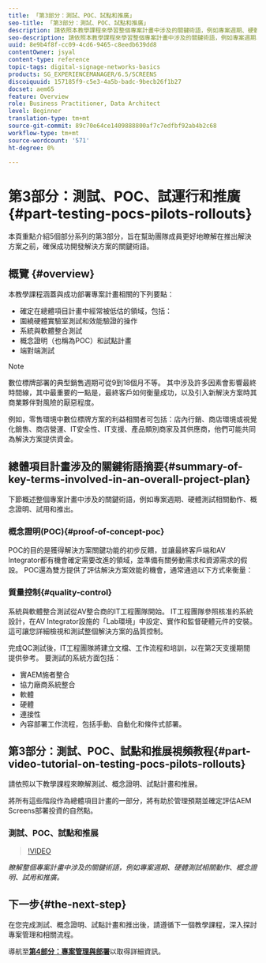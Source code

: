 ```yaml
---
title: 「第3部分：測試、POC、試點和推廣」
seo-title: 「第3部分：測試、POC、試點和推廣」
description: 請依照本教學課程來學習整個專案計畫中涉及的關鍵術語，例如專案週期、硬體測試相關動作、概念證明、試用和推展。
seo-description: 請依照本教學課程來學習整個專案計畫中涉及的關鍵術語，例如專案週期、硬體測試相關動作、概念證明、試用和推展。
uuid: 8e9b4f8f-cc09-4cd6-9465-c8eedb639dd8
contentOwner: jsyal
content-type: reference
topic-tags: digital-signage-networks-basics
products: SG_EXPERIENCEMANAGER/6.5/SCREENS
discoiquuid: 157185f9-c5e3-4a5b-badc-9becb26f1b27
docset: aem65
feature: Overview
role: Business Practitioner, Data Architect
level: Beginner
translation-type: tm+mt
source-git-commit: 89c70e64ce1409888800af7c7edfbf92ab4b2c68
workflow-type: tm+mt
source-wordcount: '571'
ht-degree: 0%

---
```



# 第3部分：測試、POC、試運行和推廣{#part-testing-pocs-pilots-rollouts}

本頁重點介紹5個部分系列的第3部分，旨在幫助團隊成員更好地瞭解在推出解決方案之前，確保成功開發解決方案的關鍵術語。

## 概覽 {#overview}

本教學課程涵蓋與成功部署專案計畫相關的下列要點：

* 確定在總體項目計畫中經常被低估的領域，包括：
* 圍繞硬體實驗室測試和效能驗證的操作
* 系統與軟體整合測試
* 概念證明（也稱為POC）和試點計畫
* 端對端測試

>[!NOTE]
>
>數位標牌部署的典型銷售週期可從9到18個月不等。 其中涉及許多因素會影響最終時間線，其中最重要的一點是，最終客戶如何衡量成功，以及引入新解決方案時其商業夥伴對風險的厭惡程度。

例如，零售環境中數位標牌方案的利益相關者可包括：店內行銷、商店環境或視覺化銷售、商店營運、IT安全性、IT支援、產品類別商家及其供應商，他們可能共同為解決方案提供資金。

## 總體項目計畫涉及的關鍵術語摘要{#summary-of-key-terms-involved-in-an-overall-project-plan}

下節概述整個專案計畫中涉及的關鍵術語，例如專案週期、硬體測試相關動作、概念證明、試用和推出。

### 概念證明(POC){#proof-of-concept-poc}

POC的目的是獲得解決方案關鍵功能的初步反饋，並讓最終客戶端和AV Integrator都有機會確定需要改進的領域，並準備有關勞動需求和資源需求的假設。 POC還為雙方提供了評估解決方案效能的機會，通常通過以下方式來衡量：

### 質量控制{#quality-control}

系統與軟體整合測試從AV整合商的IT工程團隊開始。 IT工程團隊參照核准的系統設計，在AV Integrator設施的「Lab環境」中設定、實作和監督硬體元件的安裝。 這可讓您詳細檢視和測試整個解決方案的品質控制。

完成QC測試後，IT工程團隊將建立文檔、工作流程和培訓，以在第2天支援期間提供參考。 要測試的系統方面包括：

* 實AEM施者整合
* 協力廠商系統整合
* 軟體
* 硬體
* 連接性
* 內容部署工作流程，包括手動、自動化和條件式部署。

## 第3部分：測試、POC、試點和推展視頻教程{#part-video-tutorial-on-testing-pocs-pilots-rollouts}

請依照以下教學課程來瞭解測試、概念證明、試點計畫和推展。

將所有這些階段作為總體項目計畫的一部分，將有助於管理預期並確定評估AEM Screens部署投資的自然點。

### 測試、POC、試點和推展

>[!VIDEO](https://video.tv.adobe.com/v/28405)

*瞭解整個專案計畫中涉及的關鍵術語，例如專案週期、硬體測試相關動作、概念證明、試用和推廣。*

## 下一步{#the-next-step}

在您完成測試、概念證明、試點計畫和推出後，請遵循下一個教學課程，深入探討專案管理和相關流程。

導航至&#x200B;**[第4部分：專案管理與部署](project-management-and-deployment.md)**&#x200B;以取得詳細資訊。
